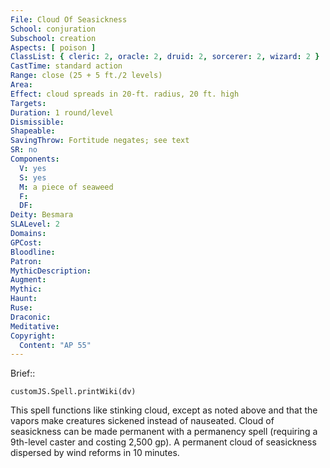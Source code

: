 ```yaml
---
File: Cloud Of Seasickness
School: conjuration
Subschool: creation
Aspects: [ poison ]
ClassList: { cleric: 2, oracle: 2, druid: 2, sorcerer: 2, wizard: 2 }
CastTime: standard action
Range: close (25 + 5 ft./2 levels)
Area: 
Effect: cloud spreads in 20-ft. radius, 20 ft. high
Targets: 
Duration: 1 round/level
Dismissible: 
Shapeable: 
SavingThrow: Fortitude negates; see text
SR: no
Components:
  V: yes
  S: yes
  M: a piece of seaweed
  F: 
  DF: 
Deity: Besmara
SLALevel: 2
Domains: 
GPCost: 
Bloodline: 
Patron: 
MythicDescription: 
Augment: 
Mythic: 
Haunt: 
Ruse: 
Draconic: 
Meditative: 
Copyright:
  Content: "AP 55"
---
```

Brief:: 

```dataviewjs
customJS.Spell.printWiki(dv)
```

This spell functions like stinking cloud, except as noted above and that the vapors make creatures sickened instead of nauseated.  Cloud of seasickness can be made permanent with a permanency spell (requiring a 9th-level caster and costing 2,500 gp). A permanent cloud of seasickness dispersed by wind reforms in 10 minutes.
